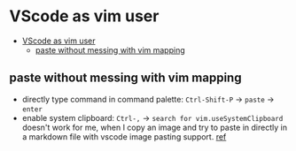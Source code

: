 # VScode as vim user

<!--toc:start-->

- [VScode as vim user](#vscode-as-vim-user)
  - [paste without messing with vim mapping](#paste-without-messing-with-vim-mapping)
  <!--toc:end-->

## paste without messing with vim mapping

- directly type command in command palette: `Ctrl-Shift-P` -> `paste` -> `enter`
- enable system clipboard: `Ctrl-,` -> `search for vim.useSystemClipboard`
  doesn't work for me, when I copy an image and try to paste in directly in a
  markdown file with vscode image pasting support.
  [ref](https://stackoverflow.com/a/61066089/24189437)
